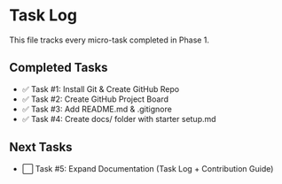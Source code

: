 # Task Log

This file tracks every micro-task completed in Phase 1.

## Completed Tasks
- ✅ Task #1: Install Git & Create GitHub Repo
- ✅ Task #2: Create GitHub Project Board
- ✅ Task #3: Add README.md & .gitignore
- ✅ Task #4: Create docs/ folder with starter setup.md

## Next Tasks
- ⬜ Task #5: Expand Documentation (Task Log + Contribution Guide)
